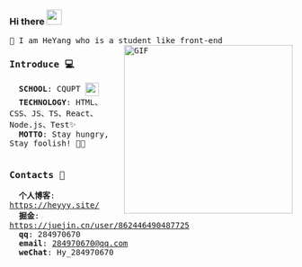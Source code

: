 ### Hi there  <img src="https://user-images.githubusercontent.com/5679180/79618120-0daffb80-80be-11ea-819e-d2b0fa904d07.gif" width="27px">
<samp>
🥳 I am HeYang who is a student like front-end
<br/>  
<img align="right" alt="GIF" src="https://media.giphy.com/media/1XCcD9VLQZ2Io/giphy.gif" height="300px" />
  
### Introduce 💻
&nbsp;&nbsp;<strong>SCHOOL</strong>: CQUPT <img src='https://upload.wikimedia.org/wikipedia/zh/4/43/Cquptlogo.JPG' height='24px' align='center'/><br/>
&nbsp;&nbsp;<strong>TECHNOLOGY</strong>: HTML、CSS、JS、TS、React、Node.js、Test✨<br/> 
&nbsp;&nbsp;<strong>MOTTO</strong>: Stay hungry, Stay foolish! 💪🏻
<br />
<br />
### Contacts 📌
&nbsp;&nbsp;<strong>个人博客</strong>: https://heyyy.site/<br/>
&nbsp;&nbsp;<strong>掘金</strong>: https://juejin.cn/user/862446490487725<br/>
&nbsp;&nbsp;<strong>qq</strong>: 284970670 <br/>
&nbsp;&nbsp;<strong>email</strong>: 284970670@qq.com <br/>
&nbsp;&nbsp;<strong>weChat</strong>: Hy_284970670
</samp>

